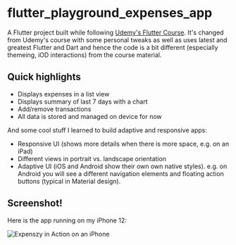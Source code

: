 # flutter_playground_expenses_app

A Flutter project built while following 
[Udemy's Flutter Course](https://www.udemy.com/course/learn-flutter-dart-to-build-ios-android-apps/). 
It's changed from Udemy's course with some personal tweaks as well as uses latest and greatest 
Flutter and Dart and hence the code is a bit different (especially themeing, iOD interactions) from 
the course material. 

## Quick highlights

* Displays expenses in a list view
* Displays summary of last 7 days with a chart
* Add/remove transactions
* All data is stored and managed on device for now

And some cool stuff I learned to build adaptive and responsive apps:

* Responsive UI (shows more details when there is more space, e.g. on an iPad)
* Different views in portrait vs. landscape orientation
* Adaptive UI (iOS and Android show their own own native styles). e.g. on Android you will see a different navigation elements and floating action buttons (typical in Material design).

## Screenshot!

Here is the app running on my iPhone 12:

![Expenszy in Action on an iPhone](https://github.com/arnab/flutter_playground_expenses_app/blob/main/Expenszy-on-iPhone.gif)
